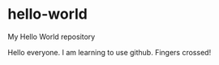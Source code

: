 # hello-world
My Hello World repository

Hello everyone.  I am learning to use github.  Fingers crossed!

